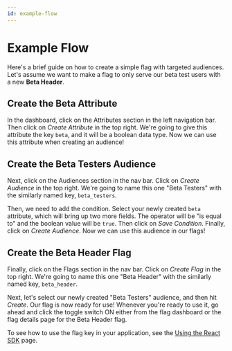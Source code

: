 ```yaml
---
id: example-flow
---
```


# Example Flow

Here's a brief guide on how to create a simple flag with targeted audiences. Let's assume we want to make a flag to only serve our beta test users with a new **Beta Header**.

## Create the Beta Attribute

In the dashboard, click on the Attributes section in the left navigation bar. Then click on _Create Attribute_ in the top right. We're going to give this attribute the key `beta`, and it will be a boolean data type. Now we can use this attribute when creating an audience!

## Create the Beta Testers Audience

Next, click on the Audiences section in the nav bar. Click on _Create Audience_ in the top right. We're going to name this one "Beta Testers" with the similarly named key, `beta_testers`.

Then, we need to add the condition. Select your newly created `beta` attribute, which will bring up two more fields. The operator will be "is equal to" and the boolean value will be `true`. Then click on _Save Condition_. Finally, click on _Create Audience_. Now we can use this audience in our flags!

## Create the Beta Header Flag

Finally, click on the Flags section in the nav bar. Click on _Create Flag_ in the top right. We're going to name this one "Beta Header" with the similarly named key, `beta_header`.

Next, let's select our newly created "Beta Testers" audience, and then hit _Create_. Our flag is now ready for use! Whenever you're ready to use it, go ahead and click the toggle switch ON either from the flag dashboard or the flag details page for the Beta Header flag.

To see how to use the flag key in your application, see the [Using the React SDK](../sdk/using-react-sdk.md) page.
